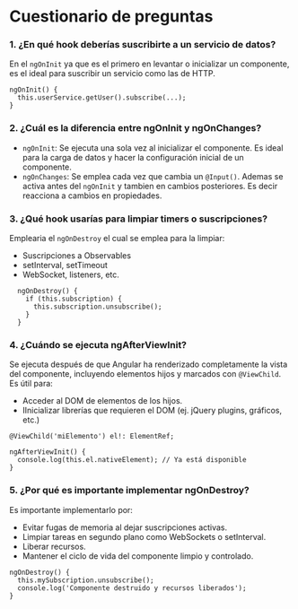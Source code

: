 # Cuestionario de preguntas
### 1. ¿En qué hook deberías suscribirte a un servicio de datos?
  En el `ngOnInit` ya que es el primero en levantar o inicializar un componente, es el ideal para suscribir un servicio como las de HTTP.
  ```
  ngOnInit() {
    this.userService.getUser().subscribe(...);
  }
  ```

### 2. ¿Cuál es la diferencia entre ngOnInit y ngOnChanges?
  - `ngOnInit`: Se ejecuta una sola vez al inicializar el componente. Es ideal para la carga de datos y hacer la configuración inicial de un componente.
  - `ngOnChanges`: Se emplea cada vez que cambia un `@Input()`. Ademas se activa antes del `ngOnInit` y tambien en cambios posteriores. Es decir reacciona a cambios en propiedades.


### 3. ¿Qué hook usarías para limpiar timers o suscripciones?
Emplearia el `ngOnDestroy` el cual se emplea para la limpiar:
- Suscripciones a Observables
- setInterval, setTimeout
- WebSocket, listeners, etc.
```
  ngOnDestroy() {
    if (this.subscription) {
      this.subscription.unsubscribe();
    }
  }
```

### 4. ¿Cuándo se ejecuta ngAfterViewInit?
Se ejecuta después de que Angular ha renderizado completamente la vista del componente, incluyendo elementos hijos y marcados con `@ViewChild`.\
Es útil para:
- Acceder al DOM de elementos de los hijos.
- IInicializar librerías que requieren el DOM (ej. jQuery plugins, gráficos, etc.)
```
@ViewChild('miElemento') el!: ElementRef;

ngAfterViewInit() {
  console.log(this.el.nativeElement); // Ya está disponible
}
```

### 5. ¿Por qué es importante implementar ngOnDestroy?
Es importante implementarlo por:
- Evitar fugas de memoria al dejar suscripciones activas.
- Limpiar tareas en segundo plano como WebSockets o setInterval.
- Liberar recursos.
- Mantener el ciclo de vida del componente limpio y controlado.
```
ngOnDestroy() {
  this.mySubscription.unsubscribe();
  console.log('Componente destruido y recursos liberados');
}
```
